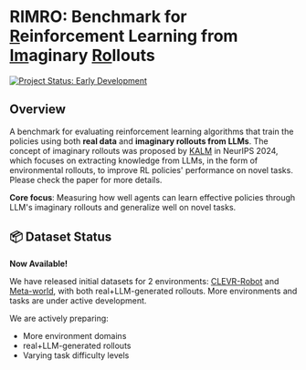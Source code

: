 # RIMRO: Benchmark for <u>R</u>einforcement Learning from <u>Im</u>aginary <u>Ro</u>llouts

[![Project Status: Early Development](https://img.shields.io/badge/status-early%20development-orange)](https://github.com/yourusername/offline-rl-imaginary-rollouts)

## Overview

A benchmark for evaluating reinforcement learning algorithms that train the policies using both **real data** and **imaginary rollouts from LLMs**. The concept of imaginary rollouts was proposed by [KALM](https://openreview.net/forum?id=tb1MlJCY5g) in NeurIPS 2024, which focuses on extracting knowledge from LLMs, in the form of environmental rollouts, to improve RL policies' performance on novel tasks. Please check the paper for more details.

**Core focus**: Measuring how well agents can learn effective policies through LLM's imaginary rollouts and generalize well on novel tasks.

## 📦 Dataset Status

**Now Available!**  

We have released initial datasets for 2 environments: [CLEVR-Robot](https://github.com/google-research/clevr_robot_env) and [Meta-world](https://github.com/Farama-Foundation/Metaworld), with both real+LLM-generated rollouts.
More environments and tasks are under active development.


We are actively preparing:

- More environment domains
- real+LLM-generated rollouts
- Varying task difficulty levels

